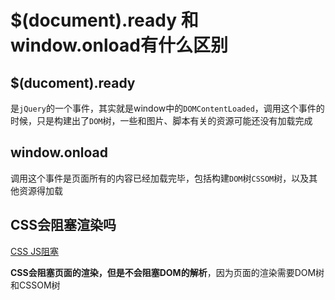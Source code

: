 # $(document).ready 和 window.onload有什么区别

## $(ducoment).ready

是`jQuery`的一个事件，其实就是window中的`DOMContentLoaded`，调用这个事件的时候，只是构建出了`DOM`树，一些和图片、脚本有关的资源可能还没有加载完成

## window.onload

调用这个事件是页面所有的内容已经加载完毕，包括构建`DOM`树`CSSOM`树，以及其他资源得加载

## CSS会阻塞渲染吗

[CSS JS阻塞](https://segmentfault.com/a/1190000017476386)

**CSS会阻塞页面的渲染，但是不会阻塞DOM的解析**，因为页面的渲染需要DOM树和CSSOM树

